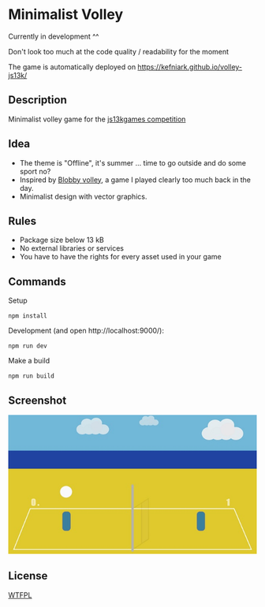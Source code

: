 # Minimalist Volley

Currently in development ^^

Don't look too much at the code quality / readability for the moment

The game is automatically deployed on https://kefniark.github.io/volley-js13k/

## Description
Minimalist volley game for the [js13kgames competition]((http://js13kgames.com/))

## Idea
 * The theme is "Offline", it's summer ... time to go outside and do some sport no?
 * Inspired by [Blobby volley](https://en.wikipedia.org/wiki/Blobby_Volley), a game I played clearly too much back in the day.
 * Minimalist design with vector graphics.

## Rules
 * Package size below 13 kB
 * No external libraries or services
 * You have to have the rights for every asset used in your game

## Commands
Setup
```
npm install
```

Development (and open http://localhost:9000/):
```
npm run dev
```

Make a build
```
npm run build
```

## Screenshot
![Screenshot](preview.jpg)

## License
[WTFPL](http://www.wtfpl.net/about/)
